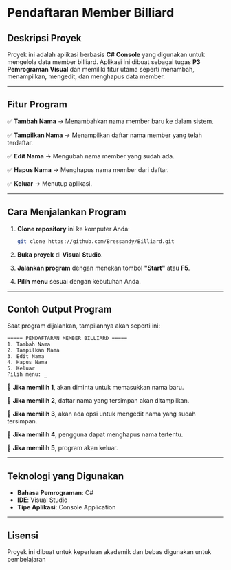 # Pendaftaran Member Billiard

##  Deskripsi Proyek

Proyek ini adalah aplikasi berbasis **C# Console** yang digunakan untuk mengelola data member billiard. Aplikasi ini dibuat sebagai tugas **P3 Pemrograman Visual** dan memiliki fitur utama seperti menambah, menampilkan, mengedit, dan menghapus data member.

---

##  Fitur Program

✅ **Tambah Nama** → Menambahkan nama member baru ke dalam sistem.

✅ **Tampilkan Nama** → Menampilkan daftar nama member yang telah terdaftar.

✅ **Edit Nama** → Mengubah nama member yang sudah ada.

✅ **Hapus Nama** → Menghapus nama member dari daftar.

✅ **Keluar** → Menutup aplikasi.

---

##  Cara Menjalankan Program

1. **Clone repository** ini ke komputer Anda:

   ```sh
   git clone https://github.com/Bressandy/Billiard.git
   ```

2. **Buka proyek** di **Visual Studio**.

3. **Jalankan program** dengan menekan tombol **"Start"** atau **F5**.

4. **Pilih menu** sesuai dengan kebutuhan Anda.

---

##  Contoh Output Program

Saat program dijalankan, tampilannya akan seperti ini:

```
===== PENDAFTARAN MEMBER BILLIARD =====
1. Tambah Nama
2. Tampilkan Nama
3. Edit Nama
4. Hapus Nama
5. Keluar
Pilih menu: _
```

🔹 **Jika memilih 1**, akan diminta untuk memasukkan nama baru.

🔹 **Jika memilih 2**, daftar nama yang tersimpan akan ditampilkan.

🔹 **Jika memilih 3**, akan ada opsi untuk mengedit nama yang sudah tersimpan.

🔹 **Jika memilih 4**, pengguna dapat menghapus nama tertentu.

🔹 **Jika memilih 5**, program akan keluar.

---

##  Teknologi yang Digunakan

- **Bahasa Pemrograman**: C#
- **IDE**: Visual Studio
- **Tipe Aplikasi**: Console Application

---

##  Lisensi

Proyek ini dibuat untuk keperluan akademik dan bebas digunakan untuk pembelajaran
